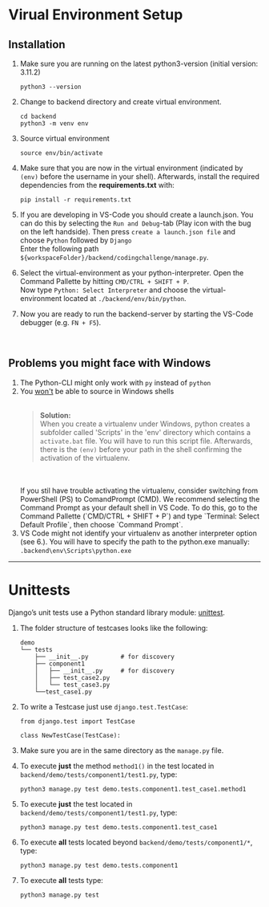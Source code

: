 # Virual Environment Setup

## Installation

1. Make sure you are running on the latest python3-version (initial version: 3.11.2)
   
   ```
   python3 --version
   ```
2. Change to backend directory and create virtual environment.
   
    ```
   cd backend
   python3 -m venv env
   ```
3. Source virtual environment
   
   ```
   source env/bin/activate
   ```

4. Make sure that you are now in the virtual environment (indicated by `(env)` before the username in your shell). Afterwards, install the required dependencies from the **requirements.txt** with:
    ```
    pip install -r requirements.txt
    ```

5. If you are developing in VS-Code you should create a launch.json. You can do this by selecting the `Run and Debug`-tab (Play icon with the bug on the left handside). Then press `create a launch.json file` and choose `Python` followed by `Django` <br>Enter the following path `${workspaceFolder}/backend/codingchallenge/manage.py`.

6. Select the virtual-environment as your python-interpreter. Open the Command Pallette by hitting `CMD/CTRL + SHIFT + P`.<br>Now type `Python: Select Interpreter` and choose the virtual-environment located at `./backend/env/bin/python`.

7. Now you are ready to run the backend-server by starting the VS-Code debugger (e.g. `FN + F5`).

<br>

## Problems you might face with Windows


1. The Python-CLI might only work with `py` instead of `python`
2. You <u>won't</u> be able to source in Windows shells
   <br>
   <br>
   > **Solution:** <br> When you create a virtualenv under Windows, python creates a subfolder called 'Scripts' in the 'env' directory which contains a `activate.bat` file. You will have to run this script file. Afterwards, there is the `(env)` before your path in the shell confirming the activation of the virtualenv.
   <br>
   <br>
   If you stil have trouble activating the virtualenv, consider switching from PowerShell (PS) to ComandPrompt (CMD). We recommend selecting the Command Prompt as your default shell in VS Code. To do this, go to the Command Pallette (`CMD/CTRL + SHIFT + P`) and type `Terminal: Select Default Profile`, then choose `Command Prompt`.
3. VS Code might not identify your virtualenv as another interpreter option (see 6.). You will have to specify the path to the python.exe manually: `.backend\env\Scripts\python.exe`


---

# Unittests

Django’s unit tests use a Python standard library module: [unittest](https://docs.python.org/3/library/unittest.html#module-unittest).

1. The folder structure of testcases looks like the following:
   ```
   demo
   └── tests
       ├── __init__.py         # for discovery
       ├── component1
       │   ├── __init__.py     # for discovery
       │   ├── test_case2.py
       │   └── test_case3.py
       └──test_case1.py
   ```

2. To write a Testcase just use `django.test.TestCase`:
   ```
   from django.test import TestCase
   
   class NewTestCase(TestCase):
   ```

2. Make sure you are in the same directory as the `manage.py` file.


3. To execute **just** the method `method1()` in the test located in `backend/demo/tests/component1/test1.py`, type:
   ```
   python3 manage.py test demo.tests.component1.test_case1.method1
   ```

4. To execute **just** the test located in `backend/demo/tests/component1/test1.py`, type:
   ```
   python3 manage.py test demo.tests.component1.test_case1
   ```

5. To execute **all** tests located beyond `backend/demo/tests/component1/*`, type:
   ```
   python3 manage.py test demo.tests.component1
   ```

6. To execute **all** tests type:
   ```
   python3 manage.py test
   ```
